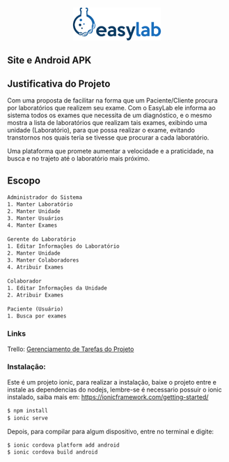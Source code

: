 <p align="center">
    <img src="./docs/Apoio ao Projeto/Imagens/LogoEasyLab/logoAlternativa.png" width="40%" alt="Uma plataforma que promete modificar a forma de buscar laboratórios que realizam determinados exames">
</p>

## Site e Android APK

## Justificativa do Projeto

<p>Com uma proposta de facilitar na forma que um Paciente/Cliente procura por laboratórios que realizem seu exame. Com o EasyLab ele informa ao sistema todos os exames que necessita de um diagnóstico, e o mesmo mostra a lista de laboratórios que realizam tais exames, exibindo uma unidade (Laboratório), para que possa realizar o exame, evitando transtornos nos quais teria se tivesse que procurar a cada laboratório. <p>
<p>Uma plataforma que promete aumentar a velocidade e a praticidade, na busca e no trajeto até o laboratório mais próximo.<p>


## Escopo

```
Administrador do Sistema
1. Manter Laboratório
2. Manter Unidade 
3. Manter Usuários 
4. Manter Exames

Gerente do Laboratório
1. Editar Informações do Laboratório
2. Manter Unidade
3. Manter Colaboradores
4. Atribuir Exames

Colaborador
1. Editar Informações da Unidade
2. Atribuir Exames

Paciente (Usuário)
1. Busca por exames

```
### Links 
Trello: <a href="https://trello.com/b/jGC1Ce2w/easylab">Gerenciamento de Tarefas do Projeto</a>

### Instalação:

Este é um projeto ionic, para realizar a instalação, baixe o projeto entre e instale as dependencias do nodejs, lembre-se é necessario possuir o ionic instalado, saiba mais em: https://ionicframework.com/getting-started/
```bash
$ npm install
$ ionic serve
```

Depois, para compilar para algum dispositivo, entre no terminal e digite:

```bash
$ ionic cordova platform add android
$ ionic cordova build android 
```

